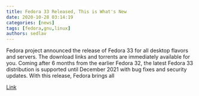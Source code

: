 ```yaml
---
title: Fedora 33 Released, This is What's New
date: 2020-10-28 03:14:19
categories: [news]
tags: [fedora,gnu,linux]
authors: sedlav
---
```


Fedora project announced the release of Fedora 33 for all desktop flavors and servers. The download links and torrents are immediately available for you. Coming after 6 months from the earlier Fedora 32, the latest Fedora 33 distribution is supported until December 2021 with bug fixes and security updates. With this release, Fedora brings all

[Link](https://www.debugpoint.com/2020/10/fedora-33-release/)
